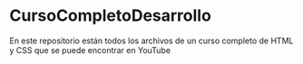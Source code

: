 # CursoCompletoDesarrollo
En este repositorio están todos los archivos de un curso completo de HTML y CSS que se puede encontrar en YouTube
